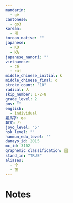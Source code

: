 ```yaml
---
mandarin:
  - gè
cantonese:
  - go3
korean:
  - 개
korean_native: ""
japanese:
  - KO
  - KA
japanese_nanori: ""
vietnamese:
  - cá
  - cái
middle_chinese_initial: k
middle_chinese_final: ɑ
stroke_count: "10"
radical: 人
skip_number: 1-2-8
grade_level: 2
pos: ""
english:
  - individual
羅馬字: ga
韓文: 가
joyo_level: "5"
hsk_level: ""
hanmun_edu_level: ""
danayo_id: 2015
mc_id: 3102
graphemic_classification: 固
stand_in: "TRUE"
aliases:
  - 个
  - 箇
---
```


# Notes
